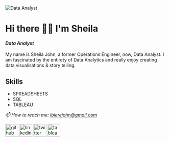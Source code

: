 
![*Data Analyst*](https://media-exp1.licdn.com/dms/image/C4D16AQHeOwlXMlwHGw/profile-displaybackgroundimage-shrink_350_1400/0/1658530368620?e=1663804800&v=beta&t=wbvLmYH7dCSPtje_sMNnsMnpgQka_l0TRIp5Id-Rn_I)

# Hi there 👋🏽 I'm Sheila  
#### *Data Analyst*

My name is Sheila John, a former Operations Engineer, now, Data Analyst. 
I am fascinated by the entirety of Data Analytics and really enjoy creating data visualisations & story telling. 

## Skills 

- SPREADSHEETS 
- SQL 
- TABLEAU 


*📫 How to reach me: ibierejohn@gmail.com*


[<img src='https://cdn.jsdelivr.net/npm/simple-icons@3.0.1/icons/github.svg' alt='github' height='40'>](https://github.com/SheilaIrags)  [<img src='https://cdn.jsdelivr.net/npm/simple-icons@3.0.1/icons/linkedin.svg' alt='linkedin' height='40'>](https://www.linkedin.com/in/sheila_john/)  [<img src='https://cdn.jsdelivr.net/npm/simple-icons@3.0.1/icons/twitter.svg' alt='twitter' height='40'>](https://twitter.com/@sheelarjawn)  [<img src='https://cdn.jsdelivr.net/npm/simple-icons@3.0.1/icons/tableau.svg' alt='tableau' height='40'>](https://public.tableau.com/app/profile/sheila.john3044)  


